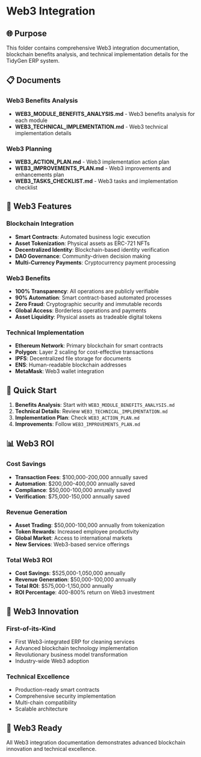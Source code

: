 # Web3 Integration

## 🌐 **Purpose**

This folder contains comprehensive Web3 integration documentation, blockchain benefits analysis, and technical implementation details for the TidyGen ERP system.

## 📋 **Documents**

### **Web3 Benefits Analysis**
- **WEB3_MODULE_BENEFITS_ANALYSIS.md** - Web3 benefits analysis for each module
- **WEB3_TECHNICAL_IMPLEMENTATION.md** - Web3 technical implementation details

### **Web3 Planning**
- **WEB3_ACTION_PLAN.md** - Web3 implementation action plan
- **WEB3_IMPROVEMENTS_PLAN.md** - Web3 improvements and enhancements plan
- **WEB3_TASKS_CHECKLIST.md** - Web3 tasks and implementation checklist

## 🔗 **Web3 Features**

### **Blockchain Integration**
- **Smart Contracts**: Automated business logic execution
- **Asset Tokenization**: Physical assets as ERC-721 NFTs
- **Decentralized Identity**: Blockchain-based identity verification
- **DAO Governance**: Community-driven decision making
- **Multi-Currency Payments**: Cryptocurrency payment processing

### **Web3 Benefits**
- **100% Transparency**: All operations are publicly verifiable
- **90% Automation**: Smart contract-based automated processes
- **Zero Fraud**: Cryptographic security and immutable records
- **Global Access**: Borderless operations and payments
- **Asset Liquidity**: Physical assets as tradeable digital tokens

### **Technical Implementation**
- **Ethereum Network**: Primary blockchain for smart contracts
- **Polygon**: Layer 2 scaling for cost-effective transactions
- **IPFS**: Decentralized file storage for documents
- **ENS**: Human-readable blockchain addresses
- **MetaMask**: Web3 wallet integration

## 🚀 **Quick Start**

1. **Benefits Analysis**: Start with `WEB3_MODULE_BENEFITS_ANALYSIS.md`
2. **Technical Details**: Review `WEB3_TECHNICAL_IMPLEMENTATION.md`
3. **Implementation Plan**: Check `WEB3_ACTION_PLAN.md`
4. **Improvements**: Follow `WEB3_IMPROVEMENTS_PLAN.md`

## 📊 **Web3 ROI**

### **Cost Savings**
- **Transaction Fees**: $100,000-200,000 annually saved
- **Automation**: $200,000-400,000 annually saved
- **Compliance**: $50,000-100,000 annually saved
- **Verification**: $75,000-150,000 annually saved

### **Revenue Generation**
- **Asset Trading**: $50,000-100,000 annually from tokenization
- **Token Rewards**: Increased employee productivity
- **Global Market**: Access to international markets
- **New Services**: Web3-based service offerings

### **Total Web3 ROI**
- **Cost Savings**: $525,000-1,050,000 annually
- **Revenue Generation**: $50,000-100,000 annually
- **Total ROI**: $575,000-1,150,000 annually
- **ROI Percentage**: 400-800% return on Web3 investment

## 🎯 **Web3 Innovation**

### **First-of-its-Kind**
- First Web3-integrated ERP for cleaning services
- Advanced blockchain technology implementation
- Revolutionary business model transformation
- Industry-wide Web3 adoption

### **Technical Excellence**
- Production-ready smart contracts
- Comprehensive security implementation
- Multi-chain compatibility
- Scalable architecture

## 🚀 **Web3 Ready**

All Web3 integration documentation demonstrates advanced blockchain innovation and technical excellence.
